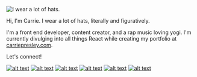 ![I wear a lot of hats.](https://res.cloudinary.com/carriepresley/image/upload/v1600544509/carriepresley/git4_iifgzv.jpg)


Hi, I'm Carrie. I wear a lot of hats, literally and figuratively. 

I'm a front end developer, content creator, and a rap music loving yogi. I'm currently divulging into all things React while creating my portfolio at [carriepresley.com](https://carriepresley.com).

Let's connect!

[![alt text][1.1]][1]
[![alt text][2.1]][2]
[![alt text][3.1]][3]
[![alt text][4.1]][4]
[![alt text][5.1]][5]
[![alt text][6.1]][6]




[1.1]: https://res.cloudinary.com/carriepresley/image/upload/v1600551819/carriepresley/twitter_gdx4jb.png (twitter)
[2.1]: https://res.cloudinary.com/carriepresley/image/upload/v1600551819/carriepresley/youtube_brtn5v.png (youtube)
[3.1]: https://res.cloudinary.com/carriepresley/image/upload/v1600551819/carriepresley/instagram_qybw0o.png (insta)
[4.1]: https://res.cloudinary.com/carriepresley/image/upload/v1600551819/carriepresley/linkedin_iowicj.png (linkedin)
[5.1]: https://res.cloudinary.com/carriepresley/image/upload/v1600551819/carriepresley/dribble_q4mpbg.png (dribble)
[6.1]: http://i.imgur.com/0o48UoR.png (github icon with padding)




[1]: http://www.twitter.com/carriepresley15
[2]: http://www.youtube.com/carriepresley
[3]: https://www.instagram.com/carriepresley
[4]: http://www.linkedin.com/in/carriepresley
[5]: http://dribbble.com/carriepresley
[6]: http://www.github.com/carlsednaoui




